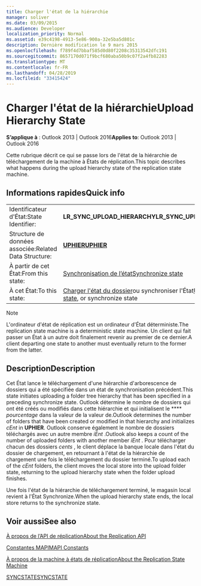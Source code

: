 ```yaml
---
title: Charger l'état de la hiérarchie
manager: soliver
ms.date: 03/09/2015
ms.audience: Developer
localization_priority: Normal
ms.assetid: e39c4198-4913-5e86-900a-32e5ba5d801c
description: Dernière modification le 9 mars 2015
ms.openlocfilehash: f789f4d7bbaf585d0d80f2208c35313542dfc191
ms.sourcegitcommit: 8657170d071f9bcf680aba50b9c07f2a4fb82283
ms.translationtype: MT
ms.contentlocale: fr-FR
ms.lasthandoff: 04/28/2019
ms.locfileid: "33415424"
---
```

# <a name="upload-hierarchy-state"></a><span data-ttu-id="61282-103">Charger l'état de la hiérarchie</span><span class="sxs-lookup"><span data-stu-id="61282-103">Upload Hierarchy State</span></span>

  
  
<span data-ttu-id="61282-104">**S’applique à** : Outlook 2013 | Outlook 2016</span><span class="sxs-lookup"><span data-stu-id="61282-104">**Applies to**: Outlook 2013 | Outlook 2016</span></span> 
  
 <span data-ttu-id="61282-105">Cette rubrique décrit ce qui se passe lors de l'état de la hiérarchie de téléchargement de la machine à États de réplication.</span><span class="sxs-lookup"><span data-stu-id="61282-105">This topic describes what happens during the upload hierarchy state of the replication state machine.</span></span> 
  
## <a name="quick-info"></a><span data-ttu-id="61282-106">Informations rapides</span><span class="sxs-lookup"><span data-stu-id="61282-106">Quick info</span></span>

|||
|:-----|:-----|
|<span data-ttu-id="61282-107">Identificateur d'État:</span><span class="sxs-lookup"><span data-stu-id="61282-107">State Identifier:</span></span>  <br/> |<span data-ttu-id="61282-108">**LR_SYNC_UPLOAD_HIERARCHY**</span><span class="sxs-lookup"><span data-stu-id="61282-108">**LR_SYNC_UPLOAD_HIERARCHY**</span></span> <br/> |
|<span data-ttu-id="61282-109">Structure de données associée:</span><span class="sxs-lookup"><span data-stu-id="61282-109">Related Data Structure:</span></span>  <br/> |<span data-ttu-id="61282-110">**[UPHIER](uphier.md)**</span><span class="sxs-lookup"><span data-stu-id="61282-110">**[UPHIER](uphier.md)**</span></span> <br/> |
|<span data-ttu-id="61282-111">À partir de cet État:</span><span class="sxs-lookup"><span data-stu-id="61282-111">From this state:</span></span>  <br/> |[<span data-ttu-id="61282-112">Synchronisation de l’état</span><span class="sxs-lookup"><span data-stu-id="61282-112">Synchronize state</span></span>](synchronize-state.md) <br/> |
|<span data-ttu-id="61282-113">À cet État:</span><span class="sxs-lookup"><span data-stu-id="61282-113">To this state:</span></span>  <br/> |<span data-ttu-id="61282-114">[Charger l'état du dossier](upload-folder-state.md)ou synchroniser l'État</span><span class="sxs-lookup"><span data-stu-id="61282-114">[Upload folder state](upload-folder-state.md), or synchronize state</span></span>  <br/> |
   
> [!NOTE]
> <span data-ttu-id="61282-115">L'ordinateur d'état de réplication est un ordinateur d'État déterministe.</span><span class="sxs-lookup"><span data-stu-id="61282-115">The replication state machine is a deterministic state machine.</span></span> <span data-ttu-id="61282-116">Un client qui fait passer un État à un autre doit finalement revenir au premier de ce dernier.</span><span class="sxs-lookup"><span data-stu-id="61282-116">A client departing one state to another must eventually return to the former from the latter.</span></span> 
  
## <a name="description"></a><span data-ttu-id="61282-117">Description</span><span class="sxs-lookup"><span data-stu-id="61282-117">Description</span></span>

<span data-ttu-id="61282-118">Cet État lance le téléchargement d'une hiérarchie d'arborescence de dossiers qui a été spécifiée dans un état de synchronisation précédent.</span><span class="sxs-lookup"><span data-stu-id="61282-118">This state initiates uploading a folder tree hierarchy that has been specified in a preceding synchronize state.</span></span> <span data-ttu-id="61282-119">Outlook détermine le nombre de dossiers qui ont été créés ou modifiés dans cette hiérarchie et qui initialisent le \*\*\*\* *pourcentage* dans la valeur de la valeur de.</span><span class="sxs-lookup"><span data-stu-id="61282-119">Outlook determines the number of folders that have been created or modified in that hierarchy and initializes  *cEnt*  in **UPHIER**.</span></span> <span data-ttu-id="61282-120">Outlook conserve également le nombre de dossiers téléchargés avec un autre membre *iEnt* .</span><span class="sxs-lookup"><span data-stu-id="61282-120">Outlook also keeps a count of the number of uploaded folders with another member  *iEnt*  .</span></span> <span data-ttu-id="61282-121">Pour télécharger chacun des dossiers *cents* , le client déplace la banque locale dans l'état du dossier de chargement, en retournant à l'état de la hiérarchie de chargement une fois le téléchargement du dossier terminé.</span><span class="sxs-lookup"><span data-stu-id="61282-121">To upload each of the  *cEnt*  folders, the client moves the local store into the upload folder state, returning to the upload hierarchy state when the folder upload finishes.</span></span> 
  
<span data-ttu-id="61282-122">Une fois l'état de la hiérarchie de téléchargement terminé, le magasin local revient à l'État Synchronize.</span><span class="sxs-lookup"><span data-stu-id="61282-122">When the upload hierarchy state ends, the local store returns to the synchronize state.</span></span>
  
## <a name="see-also"></a><span data-ttu-id="61282-123">Voir aussi</span><span class="sxs-lookup"><span data-stu-id="61282-123">See also</span></span>



[<span data-ttu-id="61282-124">À propos de l’API de réplication</span><span class="sxs-lookup"><span data-stu-id="61282-124">About the Replication API</span></span>](about-the-replication-api.md)
  
[<span data-ttu-id="61282-125">Constantes MAPI</span><span class="sxs-lookup"><span data-stu-id="61282-125">MAPI Constants</span></span>](mapi-constants.md)
  
[<span data-ttu-id="61282-126">À propos de la machine à états de réplication</span><span class="sxs-lookup"><span data-stu-id="61282-126">About the Replication State Machine</span></span>](about-the-replication-state-machine.md)
  
[<span data-ttu-id="61282-127">SYNCSTATE</span><span class="sxs-lookup"><span data-stu-id="61282-127">SYNCSTATE</span></span>](syncstate.md)

